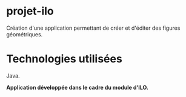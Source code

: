 # projet-ilo
Création d'une application permettant de créer et d'éditer des figures géométriques.

# Technologies utilisées
Java.

**Application développée dans le cadre du module d'ILO.**
